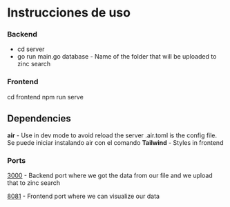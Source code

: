 
# Instrucciones de uso

### Backend
- cd server
- go run main.go database - Name of the folder that will be uploaded to zinc search
<!-- Mark_McConnell_June2001 -->
### Frontend
cd frontend
npm run serve


  
## Dependencies
 **air** - Use in dev mode to avoid reload the server
 .air.toml is the config file. Se puede iniciar instalando air con el comando
 **Tailwind** - Styles in frontend

### Ports
[3000](http://localhost:3000)  - Backend port where we got the data from our file and we upload that to zinc search

[8081](http://localhost:8081) - Frontend port where we can visualize our data